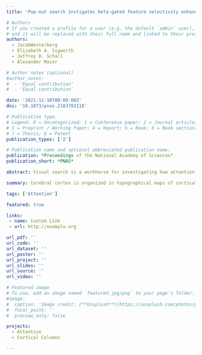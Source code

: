 ```yaml
---
title: 'Pop-out search instigates beta-gated feature selectivity enhancement across V4 layers'

# Authors
# If you created a profile for a user (e.g. the default `admin` user), write the username (folder name) here
# and it will be replaced with their full name and linked to their profile.
authors:
  - JacobWesterberg
  - Elizabeth A. Sigworth
  - Jeffrey D. Schall
  - Alexander Maier

# Author notes (optional)
#author_notes:
#  - 'Equal contribution'
#  - 'Equal contribution'

date: '2021-12-10T00:00:00Z'
doi: '10.1073/pnas.2103702118'

# Publication type.
# Legend: 0 = Uncategorized; 1 = Conference paper; 2 = Journal article;
# 3 = Preprint / Working Paper; 4 = Report; 5 = Book; 6 = Book section;
# 7 = Thesis; 8 = Patent
publication_types: ['2']

# Publication name and optional abbreviated publication name.
publication: *Proceedings of the National Academy of Sciences*
publication_short: *PNAS*

abstract: Visual search is a workhorse for investigating how attention inter- acts with processing of sensory information. Attentional selection has been linked to altered cortical sensory responses and fea- ture preferences (i.e., tuning). However, attentional modulation of feature selectivity during search is largely unexplored. Here we map the spatiotemporal profile of feature selectivity during singleton search. Monkeys performed a search where a pop-out feature determined the target of attention. We recorded laminar neural responses from visual area V4. We first identified “feature columns” which showed preference for individual colors. In the unattended condition, feature columns were significantly more selective in superficial relative to middle and deep layers. Attend- ing a stimulus increased selectivity in all layers but not equally. Feature selectivity increased most in the deep layers, leading to higher selectivity in extragranular layers as compared to the mid- dle layer. This attention-induced enhancement was rhythmically gated in phase with the beta-band local field potential. Beta power dominated both extragranular laminar compartments, but current source density analysis pointed to an origin in superficial layers, specifically. While beta-band power was present regardless of attentional state, feature selectivity was only gated by beta in the attended condition. Neither the beta oscillation nor its gating of feature selectivity varied with microsaccade production. Im- portantly, beta modulation of neural activity predicted response times, suggesting a direct link between attentional gating and behavioral output. Together, these findings suggest beta-range synaptic activation in V4’s superficial layers rhythmically gates attentional enhancement of feature tuning in a way that affects the speed of attentional selection.

summary: Cerebral cortex is organized in topographical maps of cortical columns. These columns consist of mesoscopic neural circuits that preferentially respond to certain stimulus features like color. We show that attending a visual stimulus results in rhythmic gating of feature preferences along cortical columns. The strength of that rhythm directly impacts the behavioral outcome. These findings demonstrate that the dynamics of feature preferences in cortical columns underlie at least some of the rhythmicity that is associated with attention.

tags: ['Attention']

featured: true

links:
 - name: Custom Link
 - url: http://example.org

url_pdf: ''
url_code: ''
url_dataset: ''
url_poster: ''
url_project: ''
url_slides: ''
url_source: ''
url_video: ''

# Featured image
# To use, add an image named `featured.jpg/png` to your page's folder.
#image:
#  caption: 'Image credit: [**Unsplash**](https://unsplash.com/photos/pLCdAaMFLTE)'
#  focal_point: ''
#  preview_only: false

projects:
  - Attention
  - Cortical Columns

---
```

